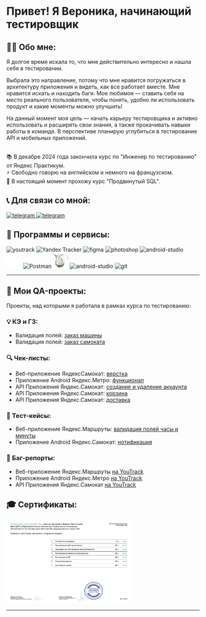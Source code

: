   # Привет! Я Вероника, начинающий тестировщик
  
  ## 👨‍💻 Обо мне:
 Я долгое время искала то, что мне действительно интересно и нашла себя в тестировании.
 
 Выбрала это направление, потому что мне нравится погружаться в архитектуру приложения и видеть, как все работает 
 вместе. Мне нравится искать и находить баги. Мое любимое — ставить себя на место реального пользователя, чтобы понять, удобно ли использовать продукт и какие моменты можно улучшить!

 На данный момент моя цель — начать карьеру тестировщика и активно использовать и расширять свои знания, а также прокачивать навыки работы в команде. 
 В перспективе планирую углубиться в тестирование API и мобильных приложений.  

 <br> 📚 В декабре 2024 года закончила курс по "Инженер по тестированию" от Яндекс Практикум.<br>⚡ Свободно говорю на английском и немного на французском. <br>📝 В настоящий момент прохожу курс "Продвинутый SQL".</p>
  
  ## 📞 Для связи со мной:
  <div align="left">
    <a href="https://t.me/leimvn" target="_blank">
      <img src="https://cdn-icons-png.flaticon.com/512/2111/2111646.png" width="40" height="40" alt="telegram" />
    </a>
    <a href="mailto:vrnklmn21@gmail.com" target="_blank">
       <img src="https://cdn-icons-png.flaticon.com/512/5968/5968534.png" width="40" height="40" alt="telegram">  
    </a>
    </div>

  ## 🚀 Программы и сервисы:
 
<div>
  <img src="https://plugins.jetbrains.com/files/8215/590468/icon/pluginIcon.svg" title="YouTrack" alt="youtrack" width="40" height="40">
  <img src="https://upload.wikimedia.org/wikipedia/commons/thumb/f/f3/Logo_Yandex_Tracker_2021.svg/144px-Logo_Yandex_Tracker_2021.svg.png" title="Яндекс Трекер" alt="Yandex Tracker" width="40" height="40">
  <img src="https://cdn.jsdelivr.net/gh/devicons/devicon/icons/figma/figma-original.svg" title="Figma" alt="figma" width="40" height="40">
  <img src="https://i.pinimg.com/originals/8b/c8/a9/8bc8a953d8141de37918990367f47588.png" title="Adobe Photoshop" alt="photoshop" width="52" height="40">
  <img src="https://i3.wp.com/upload.wikimedia.org/wikipedia/commons/thumb/3/30/Google_Sheets_logo_%282014-2020%29.svg/1200px-Google_Sheets_logo_%282014-2020%29.svg.png" title="Google Sheets" alt="android-studio" width="30" height="40">
  
  <img src="https://github.com/ChromeDevTools/devtools-logo/raw/master/logos/svg/chrome-devtools-square-responsive.svg" title="DevTools" alt="Devtools" width="40" height="40">
  <img src="https://icon.icepanel.io/Technology/svg/Postman.svg" title="Postman" alt="Postman" width="40" height="40"> 
  <img src="https://github.com/sevenler/software/blob/master/charles/icon/charles_icon64.png?raw=true" title="Charles Proxy" alt="Charles" width="40" height="40">

  <img src="https://cdn.jsdelivr.net/gh/devicons/devicon/icons/androidstudio/androidstudio-original.svg" title="Android Studio" alt="android-studio" width="40" height="40">
  
  <img src="https://cdn.jsdelivr.net/gh/devicons/devicon/icons/git/git-original.svg" title="git" alt="git" width="40" height="40">
</div>

  ---
  
  ## 🧪 Мои QA-проекты:
  Проекты, над которыми я работала в рамках курса по тестированию:

  ### 💡 КЭ и ГЗ:
  - Валидация полей: [заказ машины](./docs/test_design/кэ_гз_ЯндексМаршруты.md)
  - Валидация полей: [заказ самоката](docs/test_design/кэ_гз_валидация_полей.md)
  
  ### 🔍 Чек-листы:
  - Веб-приложение ЯндексСамокат: [верстка](./docs/checklists/верстка_ЯндексСамокат.md)
  - Приложение Android Яндекс.Метро: [функционал](./docs/checklists/моб_ЯндексМетро.csv)
  - API Приложения Яндекс.Самокат: [создание и удаление аккаунта](./docs/checklists/API_создание_удаление_акк.md)
  - API Приложения Яндекс.Самокат: [корзина](./docs/checklists/API__корзина_ЯндексСамокат_.md)
  - API Приложения Яндекс.Самокат: [доставка](./docs/checklists/API__доставка_ЯндексСамокат_.md)
  
  ### 📝 Тест-кейсы:
  - Веб-приложение Яндекс.Маршруты: [валидация полей часы и минуты](./docs/test_cases/валидация_ЯндексМаршруты.md)
  - Приложение Android Яндекс.Самокат: [нотификация](./docs/test_cases/моб_нотификация_ЯндексСамокат.md)

  ### 🐞 Баг-репорты:
  - Веб-приложение Яндекс.Маршруты [на YouTrack](https://leimvn.youtrack.cloud/tag/sprint%202-4)
  - Приложение Android Яндекс.Метро [на YouTrack](https://leimvn.youtrack.cloud/tag/sprint%203-7)
  - API Приложения Яндекс.Самокат [на YouTrack](https://leimvn.youtrack.cloud/tag/sprint%204-9)
  
  
  ## 🎓 Сертификаты:
<div align="left">
 <a href="https://disk.yandex.ru/i/kRhQFbriNCO26A" target="_blank">
    <img src="certificates/QA_certif.png" alt="QA Certificate" width="325" height="220">
  </div>
   
  ---
